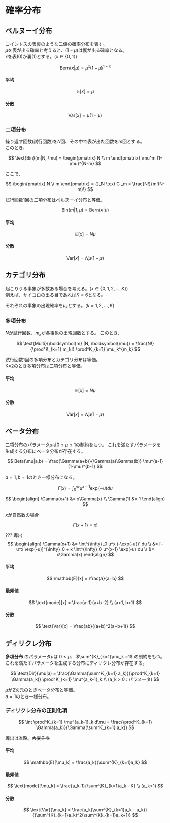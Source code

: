 # 確率分布

## ベルヌーイ分布

コイントスの表裏のような二値の確率分布を表す。   
$\mu$を表が出る確率と考えると、$(1-\mu)$は裏が出る確率となる。  
$x$を表(0)か裏(1)とする。($x\in\{0,1\}$)

$$
\text{Bern}(x|\mu) = \mu^x (1-\mu)^{1-x}
$$

#### 平均
$$
\mathbb{E}[x] = \mu
$$

#### 分散
$$
\text{Var}[x] = \mu (1-\mu)
$$

### 二項分布
繰り返す回数(試行回数)を$N$回、その中で表が出た回数を$m$回とする。  
このとき、

$$
\text{Bin}(m|N, \mu) = 
\begin{pmatrix}
N \\
m
\end{pmatrix}
\mu^m (1-\mu)^{N-m}
$$

ここで、

$$
\begin{pmatrix}
N \\
m
\end{pmatrix}
= {}_N \text C _m = \frac{N!}{m!(N-m)!}
$$

試行回数1回の二項分布はベルヌーイ分布と等価。

$$
\text{Bin}(m|1, \mu) = \text{Bern}(x|\mu)
$$

#### 平均
$$
\mathbb{E}[x] = N\mu
$$

#### 分散
$$
\text{Var}[x] = N\mu (1-\mu)
$$

## カテゴリ分布

起こりうる事象が多数ある場合を考える。($x\in\{0,1,2,...,K\}$)  
例えば、サイコロの出る目であれば$K=6$となる。

それぞれの事象の出現確率を$\mu_k$とする。($k=1,2,...,K$)  


### 多項分布
$N$が試行回数、$m_k$が各事象の出現回数とする。
このとき、

$$
\text{Multi}(\boldsymbol{m} |N, \boldsymbol{\mu}) 
= \frac{N!}{\prod^K_{k=1} m_k!} \prod^K_{k=1} \mu_k^{m_k}
$$

試行回数1回の多項分布とカテゴリ分布は等価。  
K=2のとき多項分布は二項分布と等価。

#### 平均
$$
\mathbb{E}[x] = N\mu
$$

#### 分散
$$
\text{Var}[x] = N\mu (1-\mu)
$$

## ベータ分布

二項分布のパラメータ$\mu$は$0\leq\mu\leq1$の制約をもつ。
これを満たすパラメータを生成する分布にベータ分布が存在する。

$$
Beta(\mu|a,b) = \frac{\Gamma(a+b)}{\Gamma(a)\Gamma(b)} \mu^{a-1} (1-\mu)^{b-1}
$$

$a=1, b=1$のとき一様分布になる。

$$
\Gamma(x) = \int^{\infty}_0 u^{x-1} \exp(-u) du
$$

$$
\begin{align}
\Gamma(x+1) &= x\Gamma(x) \\
\Gamma(1) &= 1
\end{align}
$$

$x$が自然数の場合

$$
\Gamma(x+1) = x!
$$

??? 導出
    $$
    \begin{align}
    \Gamma(x+1) 
    &= \int^{\infty}_0 u^x (-\exp(-u))' du \\
    &= [-u^x \exp(-u)]^{\infty}_0 + x \int^{\infty}_0 u^{x-1} \exp(-u) du \\
    &= x\Gamma(x)
    \end{align}
    $$

#### 平均

$$
\mathbb{E}[x] = \frac{a}{a+b}
$$

#### 最頻値

$$
\text{mode}[x] = \frac{a-1}{a+b-2} \\
(a>1, b>1)
$$

#### 分散

$$
\text{Var}[x] = \frac{ab}{(a+b)^2(a+b+1)}
$$



## ディリクレ分布

**多項分布** のパラメータ$\mu$は $0\leq\mu$、 $\sum^{K}_{k=1}\mu_k =1$ の制約をもつ。  
これを満たすパラメータを生成する分布にディリクレ分布が存在する。

$$
\text{Dir}(\mu|a) = \frac{\Gamma(\sum^K_{k=1} a_k)}{\prod^K_{k=1} \Gamma(a_k)} \prod^K_{k=1} \mu^{a_k-1}_k \\
(a_k > 0 : パラメータ)
$$

$\mu$が2次元のときベータ分布と等価。  
$a=1$のとき一様分布。

### ディリクレ分布の正則化項

$$
\int \prod^K_{k=1} \mu^{a_k-1}_k d\mu = \frac{\prod^K_{k=1} \Gamma(a_k)}{\Gamma(\sum^K_{k=1} a_k)}
$$

導出は省略。~~大変そう~~

#### 平均

$$
\mathbb{E}[\mu_k] = \frac{a_k}{\sum^{K}_{k=1}a_k}
$$

#### 最頻値

$$
\text{mode}[\mu_k] = \frac{a_k-1}{\sum^{K}_{k=1}a_k - K} \\
(a_k>1)
$$

#### 分散

$$
\text{Var}[\mu_k] = \frac{a_k(\sum^{K}_{k=1}a_k - a_k)}{(\sum^{K}_{k=1}a_k)^2(\sum^{K}_{k=1}a_k+1)}
$$

